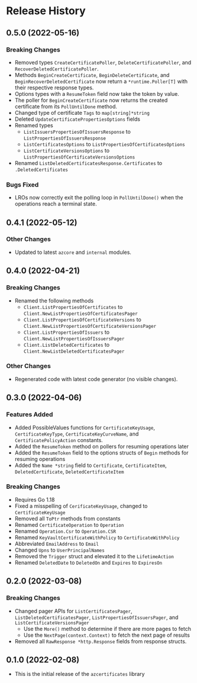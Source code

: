 # Release History

## 0.5.0 (2022-05-16)

### Breaking Changes
* Removed types `CreateCertificatePoller`, `DeleteCertificatePoller`, and `RecoverDeletedCertificatePoller`.
* Methods `BeginCreateCertificate`, `BeginDeleteCertificate`, and `BeginRecoverDeletedCertificate` now return a `*runtime.Poller[T]` with their respective response types.
* Options types with a `ResumeToken` field now take the token by value.
* The poller for `BeginCreateCertificate` now returns the created certificate from its `PollUntilDone` method.
* Changed type of certificate `Tags` to `map[string]*string`
* Deleted `UpdateCertificatePropertiesOptions` fields
* Renamed types
  * `ListIssuersPropertiesOfIssuersResponse` to `ListPropertiesOfIssuersResponse`
  * `ListCertificatesOptions` to `ListPropertiesOfCertificatesOptions`
  * `ListCertificateVersionsOptions` to `ListPropertiesOfCertificateVersionsOptions`
* Renamed `ListDeletedCertificatesResponse.Certificates` to `.DeletedCertificates`

### Bugs Fixed
* LROs now correctly exit the polling loop in `PollUntilDone()` when the operations reach a terminal state.

## 0.4.1 (2022-05-12)

### Other Changes
* Updated to latest `azcore` and `internal` modules.

## 0.4.0 (2022-04-21)

### Breaking Changes
* Renamed the following methods
  * `Client.ListPropertiesOfCertificates` to `Client.NewListPropertiesOfCertificatesPager`
  * `Client.ListPropertiesOfCertificateVersions` to `Client.NewListPropertiesOfCertificateVersionsPager`
  * `Client.ListPropertiesOfIssuers` to `Client.NewListPropertiesOfIssuersPager`
  * `Client.ListDeletedCertificates` to `Client.NewListDeletedCertificatesPager`

### Other Changes
* Regenerated code with latest code generator (no visible changes).

## 0.3.0 (2022-04-06)

### Features Added
* Added PossibleValues functions for `CertificateKeyUsage`, `CertificateKeyType`, `CertificateKeyCurveName`, and `CertificatePolicyAction` constants.
* Added the `ResumeToken` method on pollers for resuming operations later
* Added the `ResumeToken` field to the options structs of `Begin` methods for resuming operations
* Added the `Name *string` field to `Certificate`, `CertificateItem`, `DeletedCertificate`, `DeletedCertificateItem`

### Breaking Changes
* Requires Go 1.18
* Fixed a misspelling of `CerificateKeyUsage`, changed to `CertificateKeyUsage`
* Removed all `ToPtr` methods from constants
* Renamed `CertificateOperation` to `Operation`
* Renamed `Operation.Csr` to `Operation.CSR`
* Renamed `KeyVaultCertificateWithPolicy` to `CertificateWithPolicy`
* Abbreviated `EmailAddress` to `Email`
* Changed `Upns` to `UserPrincipalNames`
* Removed the `Trigger` struct and elevated it to the `LifetimeAction`
* Renamed `DeletedDate` to `DeletedOn` and `Expires` to `ExpiresOn`

## 0.2.0 (2022-03-08)

### Breaking Changes
* Changed pager APIs for `ListCertificatesPager`, `ListDeletedCertificatesPager`, `ListPropertiesOfIssuersPager`, and `ListCertificateVersionsPager`
    * Use the `More()` method to determine if there are more pages to fetch
    * Use the `NextPage(context.Context)` to fetch the next page of results
* Removed all `RawResponse *http.Response` fields from response structs.

## 0.1.0 (2022-02-08)
* This is the initial release of the `azcertificates` library
